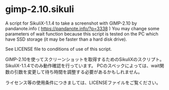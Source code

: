 # gimp-2.10.sikuli
A script for SikuliX-1.1.4 to take a screenshot with GIMP-2.10
by pandanote.info ( https://pandanote.info/?p=3338 )
You may change some parameters of wait function because this script is
tested on the PC which have SSD storage (it may be faster than a hard disk drive).

See LICENSE file to conditions of use of this script.

GIMP-2.10を使ってスクリーンショットを取得するためのSikuliXのスクリプト。SikuliX-1.1.4でのみ動作確認を行っています。
PCのスペックによっては、wait関数の引数を変更して待ち時間を調整する必要があるかもしれません。

ライセンス等の使用条件につきましては、LICENSEファイルをご覧ください。
